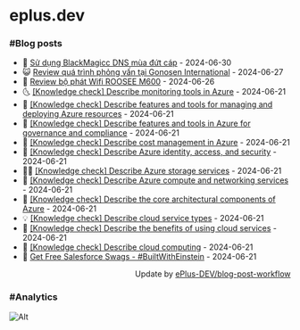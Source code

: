 # eplus.dev

### #Blog posts

<!-- BLOG-POST-LIST:START -->
 - 🧰 [Sử dụng BlackMagicc DNS mùa đứt cáp](https://eplus.dev/su-dung-blackmagicc-dns-mua-dut-cap) - 2024-06-30
 - 😺 [Review quá trình phỏng vấn tại Gonosen International](https://eplus.dev/review-qua-trinh-phong-van-tai-gonosen-international) - 2024-06-27
 - 🗽 [Review bộ phát Wifi ROOSEE M600](https://eplus.dev/review-bo-phat-wifi-roosee-m600) - 2024-06-26
 - 🌜 [[Knowledge check] Describe monitoring tools in Azure](https://eplus.dev/knowledge-check-describe-monitoring-tools-in-azure) - 2024-06-21
 - 📝 [[Knowledge check] Describe features and tools for managing and deploying Azure resources](https://eplus.dev/knowledge-check-describe-features-and-tools-for-managing-and-deploying-azure-resources) - 2024-06-21
 - 🚀 [[Knowledge check] Describe features and tools in Azure for governance and compliance](https://eplus.dev/knowledge-check-describe-features-and-tools-in-azure-for-governance-and-compliance) - 2024-06-21
 - 💼 [[Knowledge check] Describe cost management in Azure](https://eplus.dev/knowledge-check-describe-cost-management-in-azure) - 2024-06-21
 - 🦣 [[Knowledge check] Describe Azure identity, access, and security](https://eplus.dev/knowledge-check-describe-azure-identity-access-and-security) - 2024-06-21
 - 👨‍🏫 [[Knowledge check] Describe Azure storage services](https://eplus.dev/knowledge-check-describe-azure-storage-services) - 2024-06-21
 - 🔭 [[Knowledge check] Describe Azure compute and networking services](https://eplus.dev/knowledge-check-describe-azure-compute-and-networking-services) - 2024-06-21
 - 🤡 [[Knowledge check] Describe the core architectural components of Azure](https://eplus.dev/knowledge-check-describe-the-core-architectural-components-of-azure) - 2024-06-21
 - 💡 [[Knowledge check] Describe cloud service types](https://eplus.dev/knowledge-check-describe-cloud-service-types) - 2024-06-21
 - 🦣 [[Knowledge check] Describe the benefits of using cloud services](https://eplus.dev/knowledge-check-describe-the-benefits-of-using-cloud-services) - 2024-06-21
 - 💪 [[Knowledge check] Describe cloud computing](https://eplus.dev/knowledge-check-describe-cloud-computing) - 2024-06-21
 - 🤡 [Get Free Salesforce Swags - #BuiltWithEinstein](https://eplus.dev/get-free-salesforce-swags-builtwitheinstein) - 2024-06-21<!-- BLOG-POST-LIST:END -->

<div align="right">
  Update by <a target="_blank"
    href="https://github.com/ePlus-DEV/blog-post-workflow">ePlus-DEV/blog-post-workflow</a>
</div>

### #Analytics
![Alt](https://repobeats.axiom.co/api/embed/9990f7cddfbad8d834990b10ccad05f81ac1096f.svg "Repobeats analytics image")
